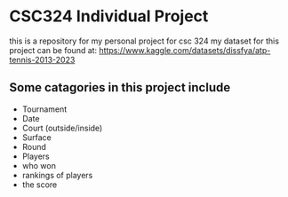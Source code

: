 # CSC324 Individual Project
this is a repository for my personal project for csc 324
my dataset for this project can be found at: https://www.kaggle.com/datasets/dissfya/atp-tennis-2013-2023
## Some catagories in this project include
* Tournament
* Date
* Court (outside/inside)
* Surface
* Round
* Players
* who won
* rankings of players
* the score
